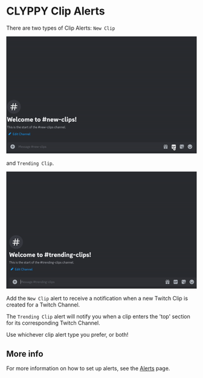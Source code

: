 # CLYPPY Clip Alerts

There are two types of Clip Alerts: `New Clip` 

![](images/newclip.gif)

and `Trending Clip`.

![](images/trending-clip.gif)

Add the `New Clip` alert to receive a notification when a new Twitch Clip is created for a Twitch Channel.

The `Trending Clip` alert will notify you when a clip enters the 'top' section for its corresponding Twitch Channel.

Use whichever clip alert type you prefer, or both!

## More info

For more information on how to set up alerts, see the [Alerts](alerts.md) page.